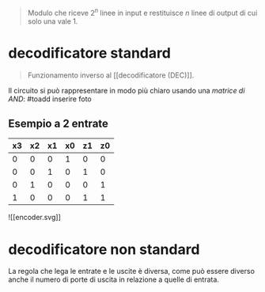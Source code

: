 > Modulo che riceve $2^{n}$ linee in input e restituisce $n$ linee di output di cui solo una vale 1.

# decodificatore standard

> Funzionamento inverso al [[decodificatore (DEC)]].

Il circuito si può rappresentare in modo più chiaro usando una *matrice di AND*: #toadd inserire foto

## Esempio a 2 entrate

| x3  | x2  | x1  | x0  | z1  | z0  |
| --- | --- | --- | --- | --- | --- |
| 0   | 0   | 0   | 1   | 0   | 0   |
| 0   | 0   | 1   | 0   | 1   | 0   |
| 0   | 1   | 0   | 0   | 0   | 1   |
| 1   | 0   | 0   | 0   | 1   | 1   |
![[encoder.svg]]
# decodificatore non standard
La regola che lega le entrate e le uscite è diversa, come può essere diverso anche il numero di porte di uscita in relazione a quelle di entrata.